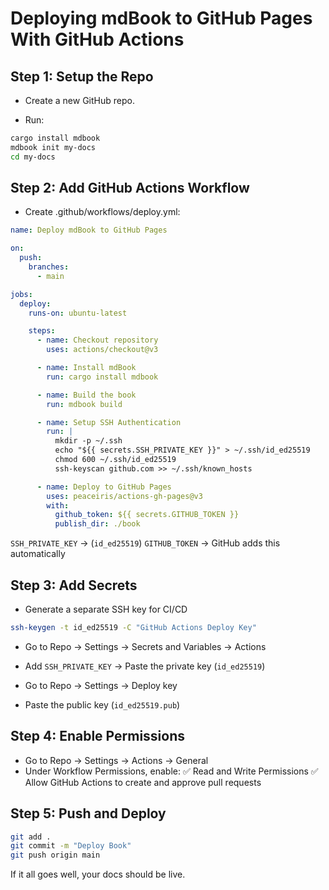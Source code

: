 # Deploying mdBook to GitHub Pages With GitHub Actions

## Step 1: Setup the Repo

- Create a new GitHub repo.

- Run:
```sh
cargo install mdbook
mdbook init my-docs
cd my-docs
```

## Step 2: Add GitHub Actions Workflow

- Create .github/workflows/deploy.yml:
```yml
name: Deploy mdBook to GitHub Pages

on:
  push:
    branches:
      - main

jobs:
  deploy:
    runs-on: ubuntu-latest

    steps:
      - name: Checkout repository
        uses: actions/checkout@v3

      - name: Install mdBook
        run: cargo install mdbook

      - name: Build the book
        run: mdbook build

      - name: Setup SSH Authentication
        run: |
          mkdir -p ~/.ssh
          echo "${{ secrets.SSH_PRIVATE_KEY }}" > ~/.ssh/id_ed25519
          chmod 600 ~/.ssh/id_ed25519
          ssh-keyscan github.com >> ~/.ssh/known_hosts

      - name: Deploy to GitHub Pages
        uses: peaceiris/actions-gh-pages@v3
        with:
          github_token: ${{ secrets.GITHUB_TOKEN }}
          publish_dir: ./book
```

``SSH_PRIVATE_KEY`` -> (``id_ed25519``)
``GITHUB_TOKEN`` -> GitHub adds this automatically

## Step 3: Add Secrets

- Generate a separate SSH key for CI/CD
```sh
ssh-keygen -t id_ed25519 -C "GitHub Actions Deploy Key"
```

- Go to Repo -> Settings -> Secrets and Variables -> Actions

- Add ``SSH_PRIVATE_KEY`` -> Paste the private key (``id_ed25519``)

- Go to Repo -> Settings -> Deploy key

- Paste the public key (``id_ed25519.pub``)

## Step 4: Enable Permissions

- Go to Repo -> Settings -> Actions -> General 
- Under Workflow Permissions, enable:
✅ Read and Write Permissions
✅ Allow GitHub Actions to create and approve pull requests

## Step 5: Push and Deploy
```sh
git add .
git commit -m "Deploy Book"
git push origin main
```

If it all goes well, your docs should be live.



